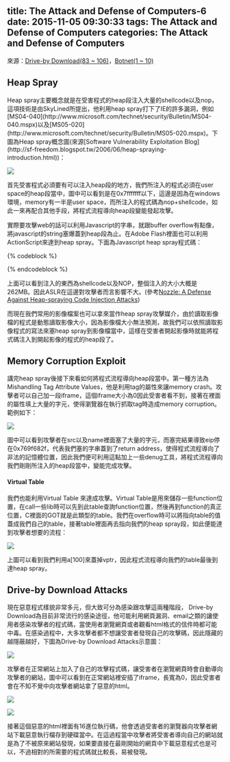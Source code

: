 title: The Attack and Defense of Computers-6
date: 2015-11-05 09:30:33
tags: The Attack and Defense of Computers
categories: The Attack and Defense of Computers
---
來源：[Drive-by Download(83 ~ 106)](http://www.csie.ncu.edu.tw/~hsufh/COURSES/FALL2015/2_BOA.ppt)，[Botnet(1 ~ 10)](http://www.csie.ncu.edu.tw/~hsufh/COURSES/FALL2015/2_1_Botnet.ppt)

<h2> Heap Spray </h2>
Heap spray主要概念就是在受害程式的heap段注入大量的shellcode以及nop，這項技術是由SkyLined所提出，他利用heap spray打下了IE的許多漏洞，例如[MS04-040](http://www.microsoft.com/technet/security/Bulletin/MS04-040.mspx)以及[MS05-020](http://www.microsoft.com/technet/security/Bulletin/MS05-020.mspx)。下圖為Heap spray概念圖(來源[Software Vulnerability Exploitation Blog](http://sf-freedom.blogspot.tw/2006/06/heap-spraying-introduction.html))：

![](/images/heap_spray.jpg)

首先受害程式必須要有可以注入heap段的地方，我們所注入的程式必須在user space的heap段當中，圖中可以看到是在0x7fffffff以下，這邊是因為在windows環境，memory有一半是user space，而所注入的程式碼為nop+shellcode，如此一來再配合其他手段，將程式流程導向heap段變能發起攻擊。

實際要攻擊web的話可以利用Javascript的字串，就跟buffer overflow有點像，將javascript的string塞爆蓋到heap段為止。在Adobe Flash裡面也可以利用ActionScript來達到heap spray。下面為Javascript heap spray程式碼：

{% codeblock %}
<SCRIPT language="text/javascript">
  shellcode = unescape("%u4343%u4343%...");
  oneblock = unescape("%u0D0D%u0D0D");

  var fullblock = oneblock;
  while (fullblock.length<0x40000) {
      fullblock += fullblock;
  }

  sprayContainer = new Array();
  for (i=0; i<1000; i++) {
      sprayContainer[i] = fullblock + shellcode;
  }
</SCRIPT>
{% endcodeblock %}

上面可以看到注入的東西為shellcode以及NOP，整個注入的大小大概是262MB。因此ASLR在這邊對攻擊者而言影響不大。(參考[Nozzle: A Defense Against Heap-spraying Code Injection Attacks](http://research.microsoft.com/pubs/76528/tr-2008-176.pdf))     

而現在我們常用的影像檔案也可以拿來當作heap spray攻擊媒介，由於讀取影像檔的程式是動態讀取影像大小，因為影像檔大小無法預測，故我們可以依照讀取影像程式的寫法來塞heap spray到影像檔當中，這樣在受害者開起影像時就能將程式碼注入到開起影像的程式的heap段了。

<h2> Memory Corruption Exploit </h2>
講完heap spray後接下來看如何將程式流程導向heap段當中。第一種方法為Mishandling Tag Attribute Values，他是利用tag的屬性來讓memory crash。攻擊者可以自己加一段iframe，這個iframe大小為0因此受害者看不到，接著在裡面的屬性填上大量的字元，使得瀏覽器在執行抓取tag時造成memory corruption。範例如下：

![](/images/mishandling_tag_value.jpg)

圖中可以看到攻擊者在src以及name裡面塞了大量的字元，而塞完結果導致eip停在0x769f682f，代表我們塞的字串蓋到了return address，使得程式流程導向了非法的記憶體位置，因此我們便可利用這點加上一些denug工具，將程式流程導向我們剛剛所注入的heap段當中，變能完成攻擊。

<h4> Virtual Table </h4>
我們也能利用Virtual Table 來達成攻擊。Virtual Table是用來儲存一些function位置，在call一些lib時可以先到此table查詢function位置，然後再到function的真正位置，C裡面的GOT就是此類型的table。我們在overflow時可以將指向table的值蓋成我們自己的table，接著table裡面再去指向我們的heap spray段，如此便能達到攻擊者想要的流程：

![](/images/virtual_table.jpg)

上圖可以看到我們利用a[100]來蓋掉vptr，因此程式流程導向我們的table最後到達heap spray。

<h2> Drive-by Download Attacks  </h2>
現在惡意程式樣貌非常多元，但大致可分為感染跟攻擊這兩種階段， Drive-by Download為目前非常流行的感染途徑，他可能利用網頁漏洞、email之類的讓使用者感染攻擊者的程式碼，當使用者瀏覽網頁或者觀看html格式的信件時都可能中毒。在感染過程中，大多攻擊者都不想讓受害者發現自己的攻擊碼，因此隱藏的越隱蔽越好，下圖為Drive-by Download Attacks示意圖：

![](/images/Drive-by_download_attack.jpg)

攻擊者在正常網站上加入了自己的攻擊程式碼，讓受害者在瀏覽網頁時會自動導向攻擊者的網站，圖中可以看到在正常網站裡安插了iframe，長寬為0，因此受害者會在不知不覺中向攻擊者網站拿了惡意的html。

![](/images/Drive-by_download_attack2.jpg)

![](/images/Drive-by_download_attack3.jpg)

接著這個惡意的html裡面有16進位執行碼，他會透過受害者的瀏覽器向攻擊者網站下載惡意執行檔存到硬碟當中。在這過程當中攻擊者將受害者導向自己的網站就是為了不被原來網站發現，如果要直接在最剛開始的網頁中下載惡意程式也是可以，不過相對的所需要的程式碼就比較長，易被發現。


